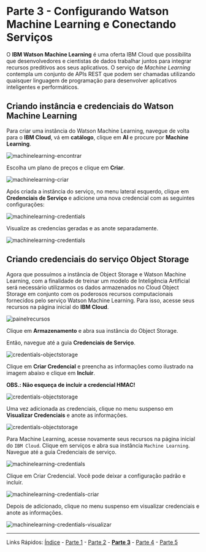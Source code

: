 # Parte 3 - Configurando Watson Machine Learning e Conectando Serviços


O **IBM Watson Machine Learning** é uma oferta IBM Cloud que possibilita que desenvolvedores e cientistas de dados trabalhar juntos para integrar recursos preditivos aos seus aplicativos. O serviço de *Machine Learning* contempla um conjunto de APIs REST que podem ser chamadas utilizando quaisquer linguagem de programação para desenvolver aplicativos inteligentes e performáticos.

## Criando instância e credenciais do Watson Machine Learning

Para criar uma instância do Watson Machine Learning, navegue de volta para o **IBM Cloud**, vá em **catálogo**, clique em **AI** e procure por **Machine Learning**.

![machinelearning-encontrar](/content/images/machinelearning-1.png)

Escolha um plano de preços e clique em **Criar**.

![machinelearning-criar](/content/images/machinelearning-2.PNG)

Após criada a instância do serviço, no menu lateral esquerdo, clique em **Credenciais de Serviço** e adicione uma nova credencial com as seguintes configurações:

![machinelearning-credentials](/content/images/mlcredentials.png)

Visualize as credencias geradas e as anote separadamente.

![machinelearning-credentials](/content/images/mlcredview.png)

## Criando credenciais do serviço Object Storage 

Agora que possuímos a instância de Object Storage e Watson Machine Learning, com a finalidade de treinar um modelo de Inteligência Artificial será necessário utilizarmos os dados armazenados no Cloud Object Storage em conjunto com os poderosos recursos computacionais fornecidos pelo serviço Watson Machine Learning. Para isso, acesse seus recursos na página inicial do **IBM Cloud**.

![painelrecursos](/content/images/painelrecursos-1.PNG)

Clique em **Armazenamento** e abra sua instância do Object Storage.

Então, navegue até a guia **Credenciais de Serviço**.

![credentials-objectstorage](/content/images/cloudannotations-9.PNG)

Clique em **Criar Credencial** e preencha as informações como ilustrado na imagem abaixo e clique em **Incluir**.

**OBS.: Não esqueça de incluir a credencial HMAC!**

![credentials-objectstorage](/content/images/cacredentials.png)

Uma vez adicionada as credenciais, clique no menu suspenso em **Visualizar Credenciais** e anote as informações.

![credentials-objectstorage](/content/images/cloudannotations-11.png)

Para Machine Learning, acesse novamente seus recursos na página inicial do `IBM Cloud`. Clique em serviços e abra sua instância `Machine Learning`. Navegue até a guia Credenciais de serviço.

![machinelearning-credentials](/content/images/machinelearning-3.PNG)

Clique em Criar Credencial. Você pode deixar a configuração padrão e incluir.

![machinelearning-credentials-criar](/content/images/machinelearning-4.PNG)

Depois de adicionado, clique no menu suspenso em visualizar credenciais e anote as informações.

![machinelearning-credentials-visualizar](/content/images/machinelearning-5.PNG)

***
Links Rápidos:
[Índice](https://github.com/plcpinho/talknlabs/) - [Parte 1](/content/md/intro.md) - [Parte 2](/content/md/cloudannotations.md) - **[Parte 3](/content/md/instancias.md)** - [Parte 4](/content/md/treinamento.md) - [Parte 5](/content/md/rede-ibp.md)
